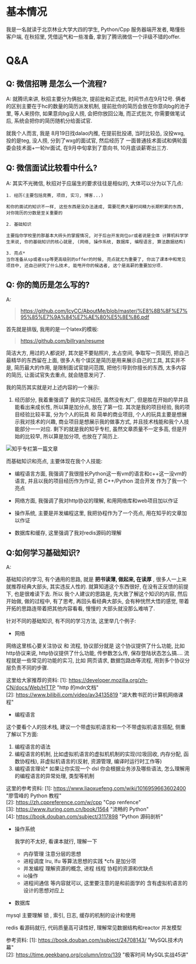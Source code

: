 <!--
 * @Author: your name
 * @Date: 2019-11-03 10:08:41
 * @LastEditTime: 2019-11-03 11:14:35
 * @LastEditors: Please set LastEditors
 * @Description: In User Settings Edit
 * @FilePath: /code_note/秋招/秋招Q&A.md
 -->
# 基本情况

我是一名就读于北京林业大学大四的学生, Python/Cpp 服务器端开发者, 略懂些客户端, 在秋招里, 凭借运气和一些准备, 拿到了腾讯微信一个评级不错的offer.

# Q&A

##  Q: 微信招聘 是怎么一个流程?

A: 就腾讯来讲, 秋招主要分为俩批次, 提前批和正式批, 时间节点在9月12号. 俩者的区别主要在于hc的数量的简历派发机制, 提前批你的简历会放在你意向bg的池子里, 等人来捞你, 如果意向bg没人捞, 会把你放回公海, 而正式批次, 你需要做笔试后, 系统会把你的简历随机分给面试官.

就我个人而言, 我是 8月19日找dalao内推, 在提前批投递, 当时比较怂, 没投wxg, 投的是teg, 没人捞, 分到了wxg的面试官, 然后经历了 一面普通技术面试和俩轮面委会技术面+一轮hr面试,  在9月中旬拿到了意向书, 10月底谈薪寄出三方.

## Q: 微信面试比较看中什么?

A: 其实不光微信, 秋招对于应届生的要求往往是相似的, 大体可以分为以下几点:

    1. 经历(主要包括竞赛, 项目, 实习, 博客...)

    和你的面试的知识不一样, 这些东西是没办法速成, 需要花费大量时间精力长期积累的东西, 对你简历的分数是至关重要的

    2. 基础知识

    主要指你学校里的那基本大砖头的掌握情况, 对于后台开发岗位or或者说是全体 计算机科学学生来说, 你的基础知识的核心就是, (网络, 操作系统, 数据库, 编程语言, 算法数据结构)

    3. 亮点*
    当你准备从sp或者ssp等更高级别的offer的时候, 亮点就尤为重要了, 你出了课本中和常见项目中, 还自己研究了什么技术, 能甩开你的候选者, 这个是高薪的重要加分项.

## Q: 你的简历是怎么写的?

A: 

> https://github.com/IcyCC/AboutMe/blob/master/%E8%8B%8F%E7%95%85%E7%9A%84%E7%AE%80%E5%8E%86.pdf

首先就是排版, 我用的是一个latex的模板:

> https://github.com/billryan/resume

简洁大方, 用过的人都说好, 其次是不要贴照片, 太占空间, 争取写一页简历, 把自己最精华的东西留在上面, 很多人有个误区是简历是用来展示自己的工具, 其实并不是, 简历最大的作用, 是限制面试官提问范围, 把他引导到你擅长的东西, 太多内容的简历, 让面试官失去重点, 就会随意发问了.


我的简历其实就是对上述内容的一个展示:

1. 经历部分, 我着重强调了 我的实习经历, 虽然没有大厂, 但是胜在开始的早并且能看出来成长性, 所以算是加分点, 放在了第一位.  其次是我的项目经验, 我的项目经验比较丰富, 分为个人的玩具 和 简单的商业项目, 个人的玩具主要是想展示我对技术的兴趣, 商业项目是想展示我的做事方式, 并且技术栈能和我个人技能部分一一对应. 剩下的就是我的知乎专栏, 虽然文章质量不一定多高, 但是开始的比较早, 所以算是加分项, 也放在了简历上.

![知乎专栏第一篇文章](https://i.loli.net/2019/11/01/8qVPxgIwUCr4FLt.png)


而基础知识和亮点, 主要体现在我个人技能:

* 编程语言方面, 我强调了我很擅长Python这一有vm的语言和c++这一没vm的语言, 并且以我的项目经历作为作证, 把 C++/Python 混合开发 作为了我一个亮点

* 网络方面, 我强调了我对http协议的理解, 和用网络库和web项目加以作证

* 操作系统, 主要是并发编程这里, 我把协程作为了一个亮点, 用在知乎的文章加以作证

* 数据库和缓存, 这里强调了我对redis源码的理解



## Q:如何学习基础知识?

A: 

基础知识的学习, 有个通用的思路, 就是 **把书读薄, 做起来, 在读厚** , 很多人一上来就推荐经典大部头, 其实违反人性的. 就算知道这个东西很好, 在没有正反馈的前提下, 也是很难读下去. 所以 我个人建议的思路是, 先大致了解这个知识的内容, 然后开始做, 做的过程中, 有了思考, 再回头看经典大部头, 会有种恍然大悟的感觉, 带着开拓的思路连带着把其他内容看看, 慢慢的 大部头就没那么难啃了.

针对不同的基础知识, 有不同的学习方法, 这里举几个例子:

* 网络 

网络这里核心要关注协议 和 流程,  协议部分就是 这个协议提供了什么功能, 比如http协议来说, http协议提供了什么功能, 传参数怎么传, 保存登陆状态怎么搞.... 流程就是一些常见的功能的实习, 比如 网页请求, 数据包路由等流程, 用到多个协议分层负责不同的步骤. 

这里给大家推荐的资料:
[1]: https://developer.mozilla.org/zh-CN/docs/Web/HTTP  "http 的mdn文档"  
[2]: https://www.bilibili.com/video/av34135819 "湖大教书匠的计算机网络课程"  

* 编程语言

这个要看个人的技术栈, 建议一个带虚拟机语言和一个不带虚拟机语言搭配, 侧重了解以下方面:

1. 编程语言的语法
2. 编程语言的机制, 比如虚拟机语言的虚拟机机制的实现(垃圾回收, 内存分配, 函数协程栈), 非虚拟机语言的(反射, 资源管理, 编译时运行时工作等)
3. 编程语言理论* 如果让你实现一个 dsl 你会根据业务涉及哪些语法, 怎么理解用的编程语言的异常处理, 类型等机制


这里的参考资料:
[1]: https://www.liaoxuefeng.com/wiki/1016959663602400  "廖雪峰的 Python 教程"  
[2]: https://zh.cppreference.com/w/cpp "Cpp renfence"  
[3]: https://www.ituring.com.cn/book/1564 "流畅的 Python"  
[4]: https://book.douban.com/subject/3117898 "Python 源码剖析"  


* 操作系统

    我学的不太好, 看课本就行, 理解一下 
    * 内存管理 注意分层的思想
    * 进程调度 lru, lfu 等算法思想的实践 *cfs 是加分项
    * 并发编程 理解资源的概念, 进程 线程 协程的资源和优缺点
    * io操作 
    * 进程间通信
    等内容就可以, 这里要注意的是和前面学的 含有虚拟机语言的设计的思想对应上


* 数据库

mysql 主要理解 锁 , 索引, 日志, 缓存的机制的设计和使用

redis 看源码就行, 代码质量高可读性好, 理解常见数据结构和reactor 并发模型

参考资料:
[1]: https://book.douban.com/subject/24708143/ "MySQL技术内幕"   
[2]: https://time.geekbang.org/column/intro/139 "极客时间 MySQL实战45讲"  